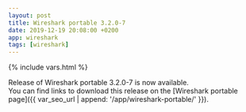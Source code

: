```yaml
---
layout: post
title: Wireshark portable 3.2.0-7
date: 2019-12-19 20:08:00 +0200
app: wireshark
tags: [wireshark]
---
```

{% include vars.html %}

Release of Wireshark portable 3.2.0-7 is now available.<br />
You can find links to download this release on the [Wireshark portable page]({{ var_seo_url | append: '/app/wireshark-portable/' }}).